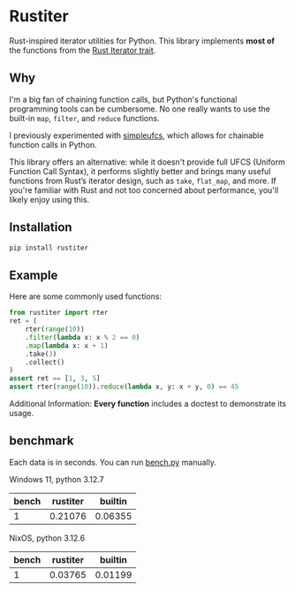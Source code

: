 # Rustiter

Rust-inspired iterator utilities for Python. This library implements **most of** the functions from the [Rust Iterator trait](https://doc.rust-lang.org/std/iter/trait.Iterator.html).

## Why

I'm a big fan of chaining function calls, but Python's functional programming tools can be cumbersome. No one really wants to use the built-in `map`, `filter`, and `reduce` functions.

I previously experimented with [simpleufcs](https://github.com/lxl66566/simpleufcs), which allows for chainable function calls in Python.

This library offers an alternative: while it doesn't provide full UFCS (Uniform Function Call Syntax), it performs slightly better and brings many useful functions from Rust’s iterator design, such as `take`, `flat_map`, and more. If you're familiar with Rust and not too concerned about performance, you'll likely enjoy using this.

## Installation

```sh
pip install rustiter
```

## Example

Here are some commonly used functions:

```py
from rustiter import rter
ret = (
    rter(range(10))
    .filter(lambda x: x % 2 == 0)
    .map(lambda x: x + 1)
    .take(3)
    .collect()
)
assert ret == [1, 3, 5]
assert rter(range(10)).reduce(lambda x, y: x + y, 0) == 45
```

Additional Information: **Every function** includes a doctest to demonstrate its usage.

## benchmark

Each data is in seconds. You can run [bench.py](./bench.py) manually.

Windows 11, python 3.12.7

| bench | rustiter | builtin |
| ----- | -------- | ------- |
| 1     | 0.21076  | 0.06355 |

NixOS, python 3.12.6

| bench | rustiter | builtin |
| ----- | -------- | ------- |
| 1     | 0.03765  | 0.01199 |
